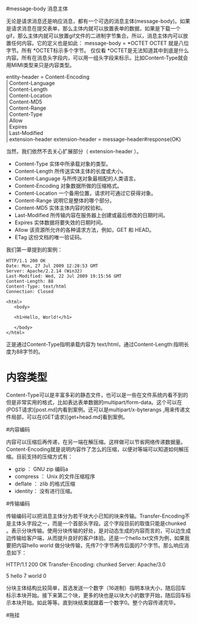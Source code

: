 #message-body 消息主体

无论是请求消息还是响应消息，都有一个可选的消息主体(message-body)。如果是请求消息在提交表单，那么主体内就可以放置表单的数据，如果是下载一个gif，那么主体内就可以放置gif文件的二进制字节集合。所以，消息主体内可以放置任何内容。它的定义也是如此：
     message-body    = *OCTET
OCTET 就是八位字节。所有 *OCTET标示多个字节。
仅仅看 *OCTET是无法知道其中到底是什么内容。所有在消息头字段内，可以用一组头字段来标示。比如Content-Type就会用MIMI类型来只是内容类型。

 entity-header  =  Content-Encoding        
                      | Content-Language   
                      | Content-Length         
                      | Content-Location       
                      | Content-MD5           
                      | Content-Range           
                      | Content-Type    
                      | Allow        
                      | Expires                 
                      | Last-Modified        
                      | extension-header
       extension-header = message-header#response(OK)     

当然，我们依然不去关心扩展部分（ extension-header ）。

- Content-Type 实体中所承载对象的类型。
- Content-Length 所传送实体主体的长度或大小。
- Content-Language 与所传送对象最相配的人类语言。
- Content-Encoding 对象数据所做的压缩格式。
- Content-Location 一个备用位置，请求时可通过它获得对象。
- Content-Range 说明它是整体的哪个部分。
- Content-MD5 实体主体内容的校验和。
- Last-Modified 所传输内容在服务器上创建或最后修改的日期时间。
- Expires 实体数据将要失效的日期时间。
- Allow 该资源所允许的各种请求方法，例如，GET 和 HEAD。
- ETag 这份文档的唯一验证码。

我们第一章提到的案例：

```
HTTP/1.1 200 OK
Date: Mon, 27 Jul 2009 12:28:53 GMT
Server: Apache/2.2.14 (Win32)
Last-Modified: Wed, 22 Jul 2009 19:15:56 GMT
Content-Length: 88
Content-Type: text/html
Connection: Closed

<html>
   <body>

   <h1>Hello, World!</h1>

   </body>
</html>
```
正是通过Content-Type指明承载内容为 text/html，通过Content-Length:指明长度为88字节的。
# 内容类型 
Content-Type可以是丰富多彩的静态文件，也可以是一些在文件系统内看不到的但是非常实用的格式，比如表达表单数据的multipart/form-data。这个可以在(POST请求)[post.md]内看到案例。还可以是multipart/x-byterangs ,用来传递文件局部，可以在(GET请求)[get+head.md]看到案例。

#内容编码

内容可以压缩后再传递，在另一端在解压缩。这样做可以节省网络传递数据量。Content-Encoding就是说明内容作了怎么的压缩，以便对等端可以知道如何解压缩。目前支持的压缩方式有：

- gzip  ：     GNU zip 编码a
- compress  ： Unix 的文件压缩程序
- deflate ：   zlib 的格式压缩
- identity：     没有进行压缩。

#传输编码

传输编码可以把消息主体分为若干块大小已知的块来传输。Transfer-Encoding不是主体头字段之一，而是一个首部头字段。这个字段目前的取值只能是chunked 。表示分块传输。使用分块传输的好处，是对动态生成的内容而言的，可以边生成边传输给客户端，从而提升良好的客户体验。还是一个hello.txt文件为例，如果我要把内容hello world 做分块传输，先传7个字节再传后面的7个字节。那么响应消息如下：

HTTP/1.1 200 OK
Transfer-Encoding: chunked
Server: Apache/3.0

5
hello
7
 world
0

分块主体结构比较简单，首选发送一个数字（16进制）指明本块大小，随后回车标示本块开始。接下来第二个块，更多的块也是以块大小的数字开始，随后回车标示本块开始。如此等等。直到块结束就跟着一个数字0。整个内容传递完毕。

#拖挂



